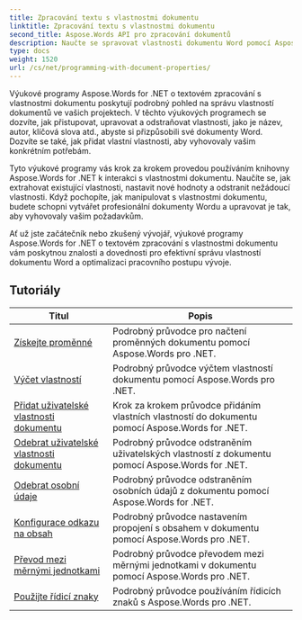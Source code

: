 ```yaml
---
title: Zpracování textu s vlastnostmi dokumentu
linktitle: Zpracování textu s vlastnostmi dokumentu
second_title: Aspose.Words API pro zpracování dokumentů
description: Naučte se spravovat vlastnosti dokumentu Word pomocí Aspose.Words for .NET. Výukové programy vás provedou různými funkcemi, jako jsou vlastnosti čtení a zápisu, přizpůsobení výchozích vlastností.
type: docs
weight: 1520
url: /cs/net/programming-with-document-properties/
---
```

Výukové programy Aspose.Words for .NET o textovém zpracování s vlastnostmi dokumentu poskytují podrobný pohled na správu vlastností dokumentů ve vašich projektech. V těchto výukových programech se dozvíte, jak přistupovat, upravovat a odstraňovat vlastnosti, jako je název, autor, klíčová slova atd., abyste si přizpůsobili své dokumenty Word. Dozvíte se také, jak přidat vlastní vlastnosti, aby vyhovovaly vašim konkrétním potřebám.

Tyto výukové programy vás krok za krokem provedou používáním knihovny Aspose.Words for .NET k interakci s vlastnostmi dokumentu. Naučíte se, jak extrahovat existující vlastnosti, nastavit nové hodnoty a odstranit nežádoucí vlastnosti. Když pochopíte, jak manipulovat s vlastnostmi dokumentu, budete schopni vytvářet profesionální dokumenty Wordu a upravovat je tak, aby vyhovovaly vašim požadavkům.

Ať už jste začátečník nebo zkušený vývojář, výukové programy Aspose.Words for .NET o textovém zpracování s vlastnostmi dokumentu vám poskytnou znalosti a dovednosti pro efektivní správu vlastností dokumentu Word a optimalizaci pracovního postupu vývoje.

 ## Tutoriály
| Titul | Popis |
| --- | --- |
| [Získejte proměnné](./get-variables/) | Podrobný průvodce pro načtení proměnných dokumentu pomocí Aspose.Words pro .NET. |
| [Výčet vlastností](./enumerate-properties/) | Podrobný průvodce výčtem vlastností dokumentu pomocí Aspose.Words pro .NET. |
| [Přidat uživatelské vlastnosti dokumentu](./add-custom-document-properties/) | Krok za krokem průvodce přidáním vlastních vlastností do dokumentu pomocí Aspose.Words for .NET. |
| [Odebrat uživatelské vlastnosti dokumentu](./remove-custom-document-properties/) | Podrobný průvodce odstraněním uživatelských vlastností z dokumentu pomocí Aspose.Words for .NET. |
| [Odebrat osobní údaje](./remove-personal-information/) | Podrobný průvodce odstraněním osobních údajů z dokumentu pomocí Aspose.Words for .NET. |
| [Konfigurace odkazu na obsah](./configuring-link-to-content/) | Podrobný průvodce nastavením propojení s obsahem v dokumentu pomocí Aspose.Words pro .NET. |
| [Převod mezi měrnými jednotkami](./convert-between-measurement-units/) | Podrobný průvodce převodem mezi měrnými jednotkami v dokumentu pomocí Aspose.Words pro .NET. |
| [Použijte řídicí znaky](./use-control-characters/) | Podrobný průvodce používáním řídicích znaků s Aspose.Words pro .NET. |